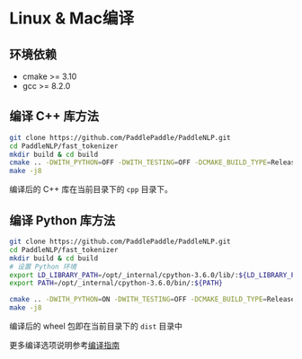 # Linux & Mac编译

## 环境依赖

- cmake >= 3.10
- gcc >= 8.2.0

## 编译 C++ 库方法

```bash
git clone https://github.com/PaddlePaddle/PaddleNLP.git
cd PaddleNLP/fast_tokenizer
mkdir build & cd build
cmake .. -DWITH_PYTHON=OFF -DWITH_TESTING=OFF -DCMAKE_BUILD_TYPE=Release
make -j8
```

编译后的 C++ 库在当前目录下的 `cpp` 目录下。

## 编译 Python 库方法

```bash
git clone https://github.com/PaddlePaddle/PaddleNLP.git
cd PaddleNLP/fast_tokenizer
mkdir build & cd build
# 设置 Python 环境
export LD_LIBRARY_PATH=/opt/_internal/cpython-3.6.0/lib/:${LD_LIBRARY_PATH}
export PATH=/opt/_internal/cpython-3.6.0/bin/:${PATH}

cmake .. -DWITH_PYTHON=ON -DWITH_TESTING=OFF -DCMAKE_BUILD_TYPE=Release
make -j8
```

编译后的 wheel 包即在当前目录下的 `dist` 目录中

更多编译选项说明参考[编译指南](./README.md)
